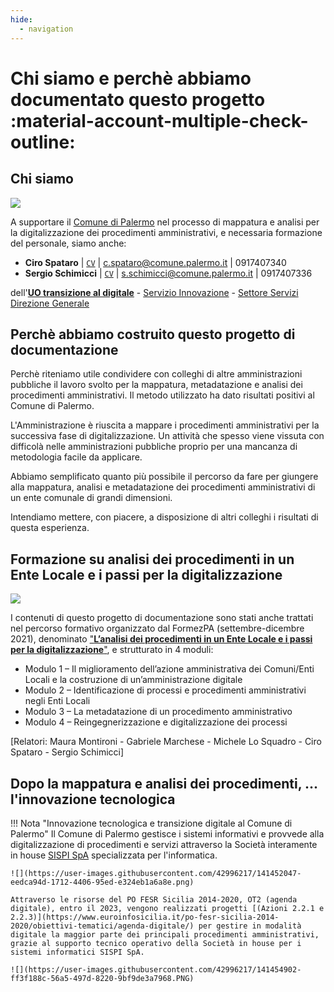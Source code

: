 ```yaml
---
hide:
  - navigation
---
```



# Chi siamo e perchè abbiamo documentato questo progetto :material-account-multiple-check-outline:

## Chi siamo
[![](https://raw.githubusercontent.com/UO-TransizioneDigitaleComunePalermo/mappatura-procedimenti-amministrativi/main/docs/img/comune-palermo-innovazione.png)](https://www.comune.palermo.it/)

<!--  <img src="https://img.shields.io/badge/Authors-Ciro_Spataro_|_Sergio_Schimicci-blue">  -->

A supportare il [Comune di Palermo](https://www.comune.palermo.it/) nel processo di mappatura e analisi per la digitalizzazione dei procedimenti amministrativi, e necessaria formazione del personale, siamo anche:

- **Ciro Spataro** | [`CV`](https://docs.google.com/document/d/1apRGDYexeQPDBWA-yOKEVsJOwQGYk5zUAs2-aJY50rA/preview) | [c.spataro@comune.palermo.it](mailto:c.spataro@comune.palermo.it) | 0917407340
- **Sergio Schimicci** | [`CV`](https://docs.google.com/document/d/1QrCS7A3WYGOcUtV6L_zfrtjO7WUXhSbR/preview) | [s.schimicci@comune.palermo.it](mailto:s.schimicci@comune.palermo.it) | 0917407336

dell'[**UO transizione al digitale**](https://www.comune.palermo.it/struttura-amministrativa.php?lev=4&id=2188) - [Servizio Innovazione](https://www.comune.palermo.it/struttura-amministrativa.php?lev=3&id=1056) - [Settore Servizi Direzione Generale](https://www.comune.palermo.it/struttura-amministrativa.php?id=230&lev=2)




## Perchè abbiamo costruito questo progetto di documentazione
Perchè riteniamo utile condividere con colleghi di altre amministrazioni pubbliche il lavoro svolto per la mappatura, metadatazione e analisi dei procedimenti amministrativi. Il metodo utilizzato ha dato risultati positivi al Comune di Palermo. 

L'Amministrazione è riuscita a mappare i procedimenti amministrativi per la successiva fase di digitalizzazione. Un attività che spesso viene vissuta con difficolà nelle amministrazioni pubbliche proprio per una mancanza di metodologia facile da applicare. 

Abbiamo semplificato quanto più possibile il percorso da fare per giungere alla mappatura, analisi e metadatazione dei procedimenti amministrativi di un ente comunale di grandi dimensioni.

Intendiamo mettere, con piacere, a disposizione di altri colleghi i risultati di questa esperienza.


## Formazione su analisi dei procedimenti in un Ente Locale e i passi per la digitalizzazione
[![](https://user-images.githubusercontent.com/42996217/141853252-13bed0d4-e0d9-4ba0-b077-38089fb20ddc.png)](http://eventipa.formez.it/node/321929)

I contenuti di questo progetto di documentazione sono stati anche trattati nel percorso formativo organizzato dal FormezPA (settembre-dicembre 2021), denominato ["**L’analisi dei procedimenti in un Ente Locale e i passi per la digitalizzazione**"](http://eventipa.formez.it/node/321929), e strutturato in 4 moduli:

- Modulo 1 – Il miglioramento dell’azione amministrativa dei Comuni/Enti Locali e la costruzione di un’amministrazione digitale
- Modulo 2 – Identificazione di processi e procedimenti amministrativi negli Enti Locali 
- Modulo 3 – La metadatazione di un procedimento amministrativo
- Modulo 4 – Reingegnerizzazione e digitalizzazione dei processi

[Relatori: Maura Montironi - Gabriele Marchese - Michele Lo Squadro - Ciro Spataro - Sergio Schimicci]


## Dopo la mappatura e analisi dei procedimenti, ... l'innovazione tecnologica 

!!! Nota "Innovazione tecnologica e transizione digitale al Comune di Palermo"
    Il Comune di Palermo gestisce i sistemi informativi e provvede alla digitalizzazione di procedimenti e servizi attraverso la Società interamente in house [SISPI SpA](https://www.sispi.it/) specializzata per l'informatica. 
    
    ![](https://user-images.githubusercontent.com/42996217/141452047-eedca94d-1712-4406-95ed-e324eb1a6a8e.png)
    
    Attraverso le risorse del PO FESR Sicilia 2014-2020, OT2 (agenda digitale), entro il 2023, vengono realizzati progetti [(Azioni 2.2.1 e 2.2.3)](https://www.euroinfosicilia.it/po-fesr-sicilia-2014-2020/obiettivi-tematici/agenda-digitale/) per gestire in modalità digitale la maggior parte dei principali procedimenti amministrativi, grazie al supporto tecnico operativo della Società in house per i sistemi informatici SISPI SpA. 
    
    ![](https://user-images.githubusercontent.com/42996217/141454902-ff3f188c-56a5-497d-8220-9bf9de3a7968.PNG)
